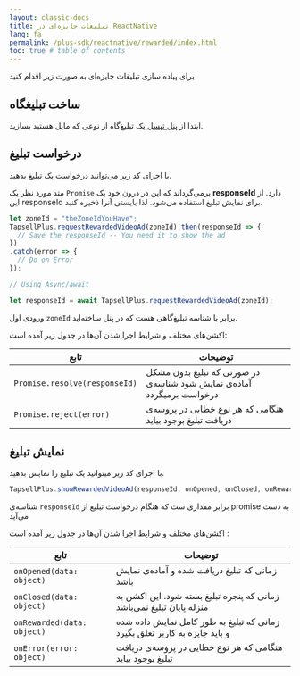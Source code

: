 ```yaml
---
layout: classic-docs
title: تبلیغات جایزه‌ای در ReactNative
lang: fa
permalink: /plus-sdk/reactnative/rewarded/index.html
toc: true # table of contents
---
```


برای پیاده سازی تبلیغات جایزه‌ای به صورت زیر اقدام کنید


## ساخت تبلیغگاه
ابتدا از [پنل تپسل](https://dashboard.tapsell.ir/) یک تبلیغ‌گاه از نوعی که مایل هستید بسازید.


## درخواست تبلیغ
با اجرای کد زیر می‌توانید درخواست یک تبلیغ بدهید.

متد مورد نظر یک `Promise` برمی‌گرداند که این در درون خود یک
**responseId**
دارد. از این 
responseId
برای نمایش تبلیغ استفاده می‌شود. لذا بایستی آنرا ذخیره کنید.

```javascript
let zoneId = "theZoneIdYouHave";
TapsellPlus.requestRewardedVideoAd(zoneId).then(responseId => {
  // Save the responseId -- You need it to show the ad
})
.catch(error => {
  // Do on Error
});

// Using Async/await

let responseId = await TapsellPlus.requestRewardedVideoAd(zoneId);
```

ورودی اول `zoneId` برابر با شناسه تبلیغ‌گاهی هست که در پنل ساخته‌اید.  
  
اکشن‌های مختلف و شرایط اجرا شدن آن‌ها در جدول زیر آمده است:

| تابع | توضیحات |
| - | - |
| `Promise.resolve(responseId)` | در صورتی که تبلیغ بدون مشکل آماده‌ی نمایش شود شناسه‌ی درخواست برمیگردد  |
| `Promise.reject(error)` | هنگامی که هر نوع خطایی در پروسه‌ی دریافت تبلیغ بوجود بیاید |


## نمایش تبلیغ
با اجرای کد زیر میتوانید یک تبلیغ را نمایش بدهید.

```javascript
TapsellPlus.showRewardedVideoAd(responseId, onOpened, onClosed, onRewarded, onError);
```

شناسه‌ی
`responseId`
برابر مقداری ست که هنگام درخواست تبلیغ از
promise
به دست می‌آید

اکشن‌های مختلف و شرایط اجرا شدن آن‌ها در جدول زیر آمده است :

| تابع | توضیحات |
| - | - |
| `onOpened(data: object)` | زمانی که تبلیغ دریافت شده و آماده‌ی نمایش باشد |
| `onClosed(data: object)` | زمانی که پنجره تبلیغ بسته شود. این اکشن به منزله پایان تبلیغ نمی‌باشد |
| `onRewarded(data: object)` | زمانی که تبلیغ به طور کامل نمایش داده شده و باید جایزه به کاربر تعلق بگیرد |
| `onError(error: object)` | هنگامی که هر نوع خطایی در پروسه‌ی دریافت تبلیغ بوجود بیاید |